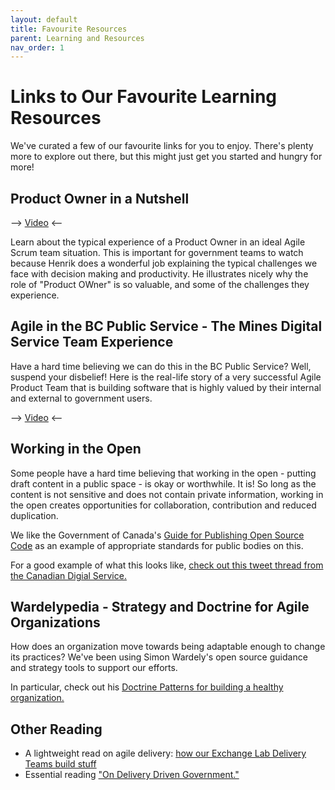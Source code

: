 ```yaml
---
layout: default
title: Favourite Resources
parent: Learning and Resources
nav_order: 1
---
```


# Links to Our Favourite Learning Resources
We've curated a few of our favourite links for you to enjoy. There's plenty more to explore out there, but this might just get you started and hungry for more!

## Product Owner in a Nutshell
-->  [Video](https://www.youtube.com/watch?v=502ILHjX9EE)  <--

Learn about the typical experience of a Product Owner in an ideal Agile Scrum team situation. This is important for government teams to watch because Henrik does a wonderful job explaining the typical challenges we face with decision making and productivity. He illustrates nicely why the role of "Product OWner" is so valuable, and some of the challenges they experience.

## Agile in the BC Public Service - The Mines Digital Service Team Experience
Have a hard time believing we can do this in the BC Public Service? Well, suspend your disbelief! Here is the real-life story of a very successful Agile Product Team that is building software that is highly valued by their internal and external to government users.

-->  [Video](https://vimeo.com/349242278)  <--

## Working in the Open
Some people have a hard time believing that working in the open - putting draft content in a public space - is okay or worthwhile. It is! So long as the content is not sensitive and does not contain private information, working in the open creates opportunities for collaboration, contribution and reduced duplication.

We like the Government of Canada's [Guide for Publishing Open Source Code](https://www.canada.ca/en/government/system/digital-government/open-source-software/guide-for-publishing-open-source-code.html) as an example of appropriate standards for public bodies on this.

For a good example of what this looks like, [check out this tweet thread from the Canadian Digial Service.](https://twitter.com/CDS_GC/status/1227971000471560197?s=20)

## Wardelypedia - Strategy and Doctrine for Agile Organizations
How does an organization move towards being adaptable enough to change its practices? We've been using Simon Wardely's open source guidance and strategy tools to support our efforts.

In particular, check out his [Doctrine Patterns for building a healthy organization.](http://wardleypedia.org/mediawiki/index.php/Doctrine_Patterns)

## Other Reading

* A lightweight read on agile delivery: [how our Exchange Lab Delivery Teams build stuff](https://medium.com/@awilkinson/skateboard-bike-car-6bec841ed96e)
* Essential reading ["On Delivery Driven Government."](https://medium.com/code-for-america/delivery-driven-government-67e698c57c7b)

